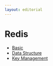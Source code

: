 ```yaml
---
layout: editorial
---
```


# Redis

* [Basic](basic.md)
* [Data Structure](data-structure.md)
* [Key Management](key-management.md)
